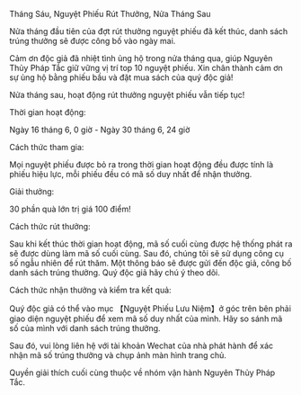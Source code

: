 Tháng Sáu, Nguyệt Phiếu Rút Thưởng, Nửa Tháng Sau

Nửa tháng đầu tiên của đợt rút thưởng nguyệt phiếu đã kết thúc, danh sách trúng thưởng sẽ được công bố vào ngày mai.

Cảm ơn độc giả đã nhiệt tình ủng hộ trong nửa tháng qua, giúp Nguyên Thủy Pháp Tắc giữ vững vị trí top 10 nguyệt phiếu. Xin chân thành cảm ơn sự ủng hộ bằng phiếu bầu và đặt mua sách của quý độc giả!

Nửa tháng sau, hoạt động rút thưởng nguyệt phiếu vẫn tiếp tục!

Thời gian hoạt động:

Ngày 16 tháng 6, 0 giờ - Ngày 30 tháng 6, 24 giờ

Cách thức tham gia:

Mọi nguyệt phiếu được bỏ ra trong thời gian hoạt động đều được tính là phiếu hiệu lực, mỗi phiếu đều có mã số duy nhất để nhận thưởng.

Giải thưởng:

30 phần quà lớn trị giá 100 điểm!

Cách thức rút thưởng:

Sau khi kết thúc thời gian hoạt động, mã số cuối cùng được hệ thống phát ra sẽ được dùng làm mã số cuối cùng. Sau đó, chúng tôi sẽ sử dụng công cụ số ngẫu nhiên để rút thăm. Một thông báo sẽ được gửi đến độc giả, công bố danh sách trúng thưởng. Quý độc giả hãy chú ý theo dõi.

Cách thức nhận thưởng và kiểm tra kết quả:

Quý độc giả có thể vào mục 【Nguyệt Phiếu Lưu Niệm】ở góc trên bên phải giao diện nguyệt phiếu để xem mã số duy nhất của mình. Hãy so sánh mã số của mình với danh sách trúng thưởng.

Sau đó, vui lòng liên hệ với tài khoản Wechat của nhà phát hành để xác nhận mã số trúng thưởng và chụp ảnh màn hình trang chủ.

Quyền giải thích cuối cùng thuộc về nhóm vận hành Nguyên Thủy Pháp Tắc.
